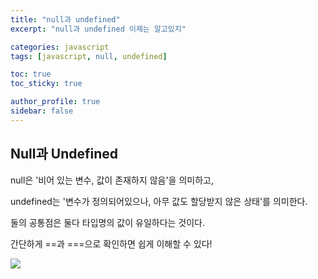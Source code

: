 ```yaml
---
title: "null과 undefined"
excerpt: "null과 undefined 이제는 알고있지"

categories: javascript
tags: [javascript, null, undefined]

toc: true
toc_sticky: true

author_profile: true
sidebar: false
---
```


## Null과 Undefined

null은 '비어 있는 변수, 값이 존재하지 않음'을 의미하고,

undefined는 '변수가 정의되어있으나, 아무 값도 할당받지 않은 상태'를 의미한다.

둘의 공통점은 둘다 타입명의 값이 유일하다는 것이다.

간단하게 ==과 ===으로 확인하면 쉽게 이해할 수 있다!

![](https://velog.velcdn.com/images/hyeun427/post/a310cbc3-a6f0-4685-b775-f442f40cc864/image.png)
